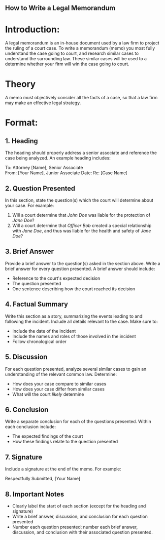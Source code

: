 ## How to Write a Legal Memorandum 

# Introduction: 
A legal memorandum is an in-house document used by a law firm to project the ruling of a court case. To write a memorandum (memo) you most fully understand the case going to court, and research similar cases to understand the surrounding law. These similar cases will be used to a determine whether your firm will win the case going to court.

# Theory 
A memo must objectively consider all the facts of a case, so that a law firm may make an effective legal strategy.
# Format:
## 1. Heading 
 The heading  should properly address a senior associate and reference the case being analyzed. An example heading includes:

To: Attorney [Name], Senior Associate  
From: [Your Name], Junior Associate 
Date: 
Re: [Case Name]



## 2. Question Presented 
In this section, state the question(s) which the court will determine about your case. For example: 

1. Will a court determine that *John Doe* was liable for the protection of *Jane Doe*?
2. Will a court determine that *Officer Bob* created a special relationship with *Jane Doe*, and thus was liable for the health and safety of *Jane Doe*?

## 3. Brief Answer 
Provide a brief answer to the question(s) asked in the section above. Write a brief answer for every question presented. 
A brief answer should include: 
- Reference to the court's expected decision 
- The question presented 
- One sentence describing how the court reached its decision

## 4. Factual Summary 
Write this section as a story, summarizing  the events leading to and following the incident. Include all details relevant to the case. 
Make sure to:
- Include the date of the incident 
- Include the names and roles of those involved in the incident 
- Follow chronological order 
 
## 5. Discussion 
 For each question presented, analyze several similar cases to gain an understanding of the relevant common law. 
Determine:
- How does your case compare to similar cases
- How does your case differ from similar cases
- What will the court *likely* determine

## 6. Conclusion 
Write a separate  conclusion for each of the questions presented. 
Within each conclusion include: 
- The expected findings of the court 
- How these findings relate to the question presented 

## 7. Signature
Include a signature at the end of the memo.
For example: 

Respectfully Submitted,
[Your Name] 

## 8. Important Notes
- Clearly label the start of each section (except for the heading and signature)
- Write a brief answer, discussion, and conclusion for each question presented
- Number each question presented; number each brief answer, discussion, and conclusion with their associated question presented. 






[//]: # (These are reference links used in the body of this note and get stripped out when the markdown processor does its job. There is no need to format nicely because it shouldn't be seen. Thanks SO - http://stackoverflow.com/questions/4823468/store-comments-in-markdown-syntax)


   [dill]: <https://github.com/joemccann/dillinger>
   [git-repo-url]: <https://github.com/joemccann/dillinger.git>
   [john gruber]: <http://daringfireball.net>
   [df1]: <http://daringfireball.net/projects/markdown/>
   [markdown-it]: <https://github.com/markdown-it/markdown-it>
   [Ace Editor]: <http://ace.ajax.org>
   [node.js]: <http://nodejs.org>
   [Twitter Bootstrap]: <http://twitter.github.com/bootstrap/>
   [jQuery]: <http://jquery.com>
   [@tjholowaychuk]: <http://twitter.com/tjholowaychuk>
   [express]: <http://expressjs.com>
   [AngularJS]: <http://angularjs.org>
   [Gulp]: <http://gulpjs.com>

   [PlDb]: <https://github.com/joemccann/dillinger/tree/master/plugins/dropbox/README.md>
   [PlGh]: <https://github.com/joemccann/dillinger/tree/master/plugins/github/README.md>
   [PlGd]: <https://github.com/joemccann/dillinger/tree/master/plugins/googledrive/README.md>
   [PlOd]: <https://github.com/joemccann/dillinger/tree/master/plugins/onedrive/README.md>
   [PlMe]: <https://github.com/joemccann/dillinger/tree/master/plugins/medium/README.md>
   [PlGa]: <https://github.com/RahulHP/dillinger/blob/master/plugins/googleanalytics/README.md>
